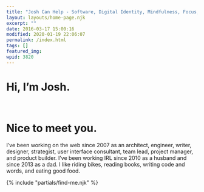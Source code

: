 ```yaml
---
title: "Josh Can Help - Software, Digital Identity, Mindfulness, Focus, and Personal Improvement"
layout: layouts/home-page.njk
excerpt: ""
date: 2016-03-17 15:00:16
modified: 2020-01-19 22:06:07
permalink: /index.html
tags: []
featured_img:
wpid: 3820
---
```


<div class="title"><h1>Hi, I’m Josh.</h1><br><h1>Nice to meet you.</h1></div>

I’ve been working on the web since 2007 as an architect, engineer, writer, designer, strategist, user interface consultant, team lead, project manager, and product builder. I’ve been working IRL since 2010 as a husband and since 2013 as a dad. I like riding bikes, reading books, writing code and words, and eating good food.

{% include "partials/find-me.njk" %}